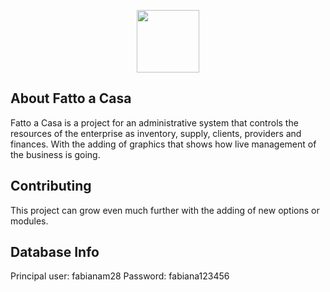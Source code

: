 <p align="center"><img src="https://ci4.googleusercontent.com/proxy/7rEHZVyldAa3R_ZEuRs5tYsx54xnsj2hQ25G74J5GJNe1eeRd87c56tZ7fU1xQxeVHpnto_LhIzJQTbnxqnc-Q=s0-d-e1-ft#https://www.upload.ee/thumb/12015399/logo.png" width="100"></p>

## About Fatto a Casa

Fatto a Casa is a project for an administrative system that controls the resources of the enterprise as inventory, supply, clients, providers and finances. With the adding of graphics that shows how live management of the business is going. 

## Contributing

This project can grow even much further with the adding of new options or modules.

## Database Info

Principal user: fabianam28
Password: fabiana123456
